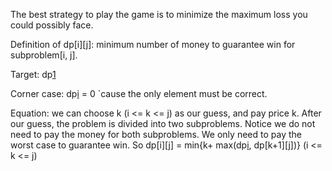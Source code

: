 
The best strategy to play the game is to minimize the maximum loss you could possibly face.

Definition of dp[i][j]: minimum number of money to guarantee win for subproblem[i, j].

Target: dp[1](n)   

Corner case: dp[i](i) = 0 `cause the only element must be correct. 

Equation: we can choose k (i <= k <= j) as our guess, and pay price k. After our guess, the problem is divided into two subproblems. Notice we do not need to pay
the money for both subproblems. We only need to pay the worst case to guarantee 
win. So dp[i][j] = min{k+ max(dp[i](k-1), dp[k+1][j])} (i <= k <= j)     

